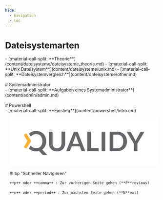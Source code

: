 ```yaml
---
hide:
  - navigation
  - toc
---
```




<div class="grid" markdown style="grid-template-columns: repeat(2, minmax(0, 1fr));">

<div markdown>

# Dateisystemarten

<div class="grid cards fancy grid--cols-1" markdown >
- [:material-call-split: **Theorie**](content/dateisysteme/dateisysteme_theorie.md)
- [:material-call-split: **Unix Dateisystem**](content/dateisysteme/unix.md)
- [:material-call-split: **Dateisystemvergleich**](content/dateisysteme/other.md)
</div>
<br>
# Systemadministrator

<div class="grid cards fancy grid--cols-1" markdown >
- [:material-call-split: **Aufgaben eines Systemadministrator**](content/admin/admin.md)
</div>
<br>
# Powershell

<div class="grid cards fancy grid--cols-1" markdown >
- [:material-call-split: **Einstieg**](content/powershell/intro.md)
</div>

</div>

<div style="margin-left: 15px" markdown>

![](assets/Logo_Qualidy_cmyk.svg)

<!-- [:fontawesome-solid-external-link: Externer Link mit neuen Tab](https://pictogrammers.com/library/mdi/){ target=_blank rel="noopener noreferrer" } -->


!!! tip "Schneller Navigieren"

    ++p++ oder ++comma++ : Zur vorherigen Seite gehen (**P**revious)

    ++n++ oder ++period++ : Zur nächsten Seite gehen (**N**ext)


</div>

</div>
